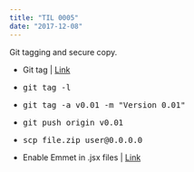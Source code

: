 ```yaml
---
title: "TIL 0005"
date: "2017-12-08"
---
```

Git tagging and secure copy.

* Git tag | [Link](https://git-scm.com/book/en/v2/Git-Basics-Tagging)
* <pre>git tag -l</pre>
* <pre>git tag -a v0.01 -m "Version 0.01"</pre>
* <pre>git push origin v0.01</pre>
* <pre>scp file.zip user@0.0.0.0</pre>
* Enable Emmet in .jsx files | [Link](https://github.com/Microsoft/vscode/issues/4962)